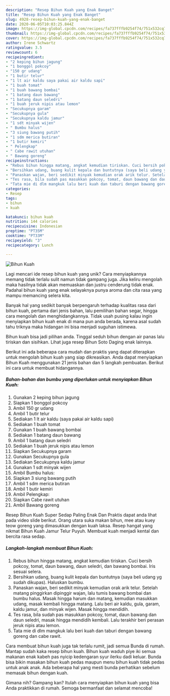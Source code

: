 ```yaml
---
description: "Resep Bihun Kuah yang Enak Banget"
title: "Resep Bihun Kuah yang Enak Banget"
slug: 4928-resep-bihun-kuah-yang-enak-banget
date: 2020-06-05T10:03:25.844Z
image: https://img-global.cpcdn.com/recipes/fa737fffb9254f74/751x532cq70/bihun-kuah-foto-resep-utama.jpg
thumbnail: https://img-global.cpcdn.com/recipes/fa737fffb9254f74/751x532cq70/bihun-kuah-foto-resep-utama.jpg
cover: https://img-global.cpcdn.com/recipes/fa737fffb9254f74/751x532cq70/bihun-kuah-foto-resep-utama.jpg
author: Irene Schwartz
ratingvalue: 3.5
reviewcount: 6
recipeingredient:
- "2 keping bihun jagung"
- "1 bonggol pokcoy"
- "150 gr udang"
- "1 butir telur"
- "1 lt air kaldu saya pakai air kaldu sapi"
- "1 buah tomat"
- "1 buah bawang bombai"
- "1 batang daun bawang"
- "1 batang daun seledri"
- "1 buah jeruk nipis atau lemon"
- "Secukupnya garam"
- "Secukupnya gula"
- "Secukupnya kaldu jamur"
- "1 sdt minyak wijen"
- " Bumbu halus"
- "3 siung bawang putih"
- "1 sdm merica butiran"
- "1 butir kemiri"
- " Pelengkap"
- " Cabe rawit utuhan"
- " Bawang goreng"
recipeinstructions:
- "Rebus bihun hingga matang, angkat kemudian tiriskan. Cuci bersih pokcoy, tomat, daun bawang, daun seledri, dan bawang bombai. Iris sesuai selera."
- "Bersihkan udang, buang kulit kepala dan buntutnya (saya beli udang yg sudah dikupas). Haluskan bumbu."
- "Panaskan wajan, beri sedikit minyak kemudian orak arik telur. Setelah matang pinggirkan dipinggir wajan, lalu tumis bawang bombai dan bumbu halus. Masak hingga harum dan matang, kemudian masukkan udang, masak kembali hingga matang. Lalu beri air kaldu, gula, garam, kaldu jamur, dan minyak wijen. Masak hingga mendidih."
- "Tes rasa, bila sudah pas masukkan pokcoy, tomat, daun bawang dan daun seledri, masak hingga mendidih kembali. Lalu terakhir beri perasan jeruk nipis atau lemon."
- "Tata mie di dlm mangkuk lalu beri kuah dan taburi dengan bawang goreng dan cabe rawit."
categories:
- Resep
tags:
- bihun
- kuah

katakunci: bihun kuah 
nutrition: 144 calories
recipecuisine: Indonesian
preptime: "PT35M"
cooktime: "PT33M"
recipeyield: "3"
recipecategory: Lunch

---
```



![Bihun Kuah](https://img-global.cpcdn.com/recipes/fa737fffb9254f74/751x532cq70/bihun-kuah-foto-resep-utama.jpg)

Lagi mencari ide resep bihun kuah yang unik? Cara menyiapkannya memang tidak terlalu sulit namun tidak gampang juga. Jika keliru mengolah maka hasilnya tidak akan memuaskan dan justru cenderung tidak enak. Padahal bihun kuah yang enak selayaknya punya aroma dan cita rasa yang mampu memancing selera kita.

Banyak hal yang sedikit banyak berpengaruh terhadap kualitas rasa dari bihun kuah, pertama dari jenis bahan, lalu pemilihan bahan segar, hingga cara mengolah dan menghidangkannya. Tidak usah pusing kalau ingin menyiapkan bihun kuah enak di mana pun anda berada, karena asal sudah tahu triknya maka hidangan ini bisa menjadi suguhan istimewa.

Bihun kuah bisa jadi pilihan anda. Tinggal seduh bihun dengan air panas lalu tiriskan dan sisihkan. Lihat juga resep Bihun Soto Daging enak lainnya.


Berikut ini ada beberapa cara mudah dan praktis yang dapat diterapkan untuk mengolah bihun kuah yang siap dikreasikan. Anda dapat menyiapkan Bihun Kuah menggunakan 21 jenis bahan dan 5 langkah pembuatan. Berikut ini cara untuk membuat hidangannya.

<!--inarticleads1-->

##### Bahan-bahan dan bumbu yang diperlukan untuk menyiapkan Bihun Kuah:

1. Gunakan 2 keping bihun jagung
1. Siapkan 1 bonggol pokcoy
1. Ambil 150 gr udang
1. Ambil 1 butir telur
1. Sediakan 1 lt air kaldu (saya pakai air kaldu sapi)
1. Sediakan 1 buah tomat
1. Gunakan 1 buah bawang bombai
1. Sediakan 1 batang daun bawang
1. Ambil 1 batang daun seledri
1. Sediakan 1 buah jeruk nipis atau lemon
1. Siapkan Secukupnya garam
1. Gunakan Secukupnya gula
1. Sediakan Secukupnya kaldu jamur
1. Gunakan 1 sdt minyak wijen
1. Ambil  Bumbu halus:
1. Siapkan 3 siung bawang putih
1. Ambil 1 sdm merica butiran
1. Ambil 1 butir kemiri
1. Ambil  Pelengkap:
1. Siapkan  Cabe rawit utuhan
1. Ambil  Bawang goreng


Resep Bihun Kuah Super Sedap Paling Enak Dan Praktis dapat anda lihat pada video slide berikut. Orang utara suka makan bihun, mee atau kuey teow goreng yang dimasukkan dengan kuah laksa. Resep hangat yang nikmat Bihun Kuah Jamur Telur Puyuh. Membuat kuah menjadi kental dan bercita rasa sedap. 

<!--inarticleads2-->

##### Langkah-langkah membuat Bihun Kuah:

1. Rebus bihun hingga matang, angkat kemudian tiriskan. Cuci bersih pokcoy, tomat, daun bawang, daun seledri, dan bawang bombai. Iris sesuai selera.
1. Bersihkan udang, buang kulit kepala dan buntutnya (saya beli udang yg sudah dikupas). Haluskan bumbu.
1. Panaskan wajan, beri sedikit minyak kemudian orak arik telur. Setelah matang pinggirkan dipinggir wajan, lalu tumis bawang bombai dan bumbu halus. Masak hingga harum dan matang, kemudian masukkan udang, masak kembali hingga matang. Lalu beri air kaldu, gula, garam, kaldu jamur, dan minyak wijen. Masak hingga mendidih.
1. Tes rasa, bila sudah pas masukkan pokcoy, tomat, daun bawang dan daun seledri, masak hingga mendidih kembali. Lalu terakhir beri perasan jeruk nipis atau lemon.
1. Tata mie di dlm mangkuk lalu beri kuah dan taburi dengan bawang goreng dan cabe rawit.


Cara membuat bihun kuah juga tak terlalu rumit, jadi semua Bunda di rumah. Mantap sudah kaka resep bihun kuah. Bihun kuah waduh piye iki semua makanan enak kabeh pas nyicip kedengaran syur ilerku dadi keluar. Bunda bisa bikin masakan bihun kuah pedas maupun menu bihun kuah tidak pedas untuk anak anak. Ada beberapa hal yang mesti bunda perhatikan sebelum memasak bihun dengan kuah. 

Gimana nih? Gampang kan? Itulah cara menyiapkan bihun kuah yang bisa Anda praktikkan di rumah. Semoga bermanfaat dan selamat mencoba!
